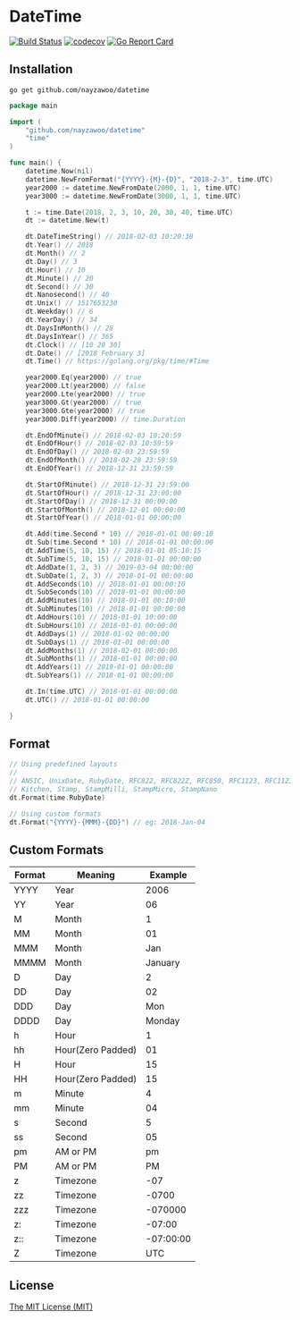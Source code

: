 # DateTime
[![Build Status](https://travis-ci.org/nayzawoo/datetime.svg?branch=master)](https://travis-ci.org/nayzawoo/datetime)
[![codecov](https://codecov.io/gh/nayzawoo/datetime/branch/master/graph/badge.svg)](https://codecov.io/gh/nayzawoo/datetime)
[![Go Report Card](https://goreportcard.com/badge/github.com/nayzawoo/datetime)](https://goreportcard.com/report/github.com/nayzawoo/datetime)

## Installation

```
go get github.com/nayzawoo/datetime
```

```go
package main

import (
    "github.com/nayzawoo/datetime"
    "time"
)

func main() {
    datetime.Now(nil)
    datetime.NewFromFormat("{YYYY}-{M}-{D}", "2018-2-3", time.UTC)
    year2000 := datetime.NewFromDate(2000, 1, 1, time.UTC)
    year3000 := datetime.NewFromDate(3000, 1, 1, time.UTC)

    t := time.Date(2018, 2, 3, 10, 20, 30, 40, time.UTC)
    dt := datetime.New(t)

    dt.DateTimeString() // 2018-02-03 10:20:30
    dt.Year() // 2018
    dt.Month() // 2
    dt.Day() // 3
    dt.Hour() // 10
    dt.Minute() // 20
    dt.Second() // 30
    dt.Nanosecond() // 40
    dt.Unix() // 1517653230
    dt.Weekday() // 6
    dt.YearDay() // 34
    dt.DaysInMonth() // 28
    dt.DaysInYear() // 365
    dt.Clock() // [10 20 30]
    dt.Date() // [2018 February 3]
    dt.Time() // https://golang.org/pkg/time/#Time

    year2000.Eq(year2000) // true
    year2000.Lt(year2000) // false
    year2000.Lte(year2000) // true
    year3000.Gt(year2000) // true
    year3000.Gte(year2000) // true
    year3000.Diff(year2000) // time.Duration

    dt.EndOfMinute() // 2018-02-03 10:20:59
    dt.EndOfHour() // 2018-02-03 10:59:59
    dt.EndOfDay() // 2018-02-03 23:59:59
    dt.EndOfMonth() // 2018-02-28 23:59:59
    dt.EndOfYear() // 2018-12-31 23:59:59

    dt.StartOfMinute() // 2018-12-31 23:59:00
    dt.StartOfHour() // 2018-12-31 23:00:00
    dt.StartOfDay() // 2018-12-31 00:00:00
    dt.StartOfMonth() // 2018-12-01 00:00:00
    dt.StartOfYear() // 2018-01-01 00:00:00

    dt.Add(time.Second * 10) // 2018-01-01 00:00:10
    dt.Sub(time.Second * 10) // 2018-01-01 00:00:00
    dt.AddTime(5, 10, 15) // 2018-01-01 05:10:15
    dt.SubTime(5, 10, 15) // 2018-01-01 00:00:00
    dt.AddDate(1, 2, 3) // 2019-03-04 00:00:00
    dt.SubDate(1, 2, 3) // 2018-01-01 00:00:00
    dt.AddSeconds(10) // 2018-01-01 00:00:10
    dt.SubSeconds(10) // 2018-01-01 00:00:00
    dt.AddMinutes(10) // 2018-01-01 00:10:00
    dt.SubMinutes(10) // 2018-01-01 00:00:00
    dt.AddHours(10) // 2018-01-01 10:00:00
    dt.SubHours(10) // 2018-01-01 00:00:00
    dt.AddDays(1) // 2018-01-02 00:00:00
    dt.SubDays(1) // 2018-01-01 00:00:00
    dt.AddMonths(1) // 2018-02-01 00:00:00
    dt.SubMonths(1) // 2018-01-01 00:00:00
    dt.AddYears(1) // 2019-01-01 00:00:00
    dt.SubYears(1) // 2018-01-01 00:00:00

    dt.In(time.UTC) // 2018-01-01 00:00:00
    dt.UTC() // 2018-01-01 00:00:00

}
```

## Format

```go
// Using predefined layouts
//
// ANSIC, UnixDate, RubyDate, RFC822, RFC822Z, RFC850, RFC1123, RFC1123Z, RFC3339, RFC3339Nano,
// Kitchen, Stamp, StampMilli, StampMicro, StampNano
dt.Format(time.RubyDate)

// Using custom formats
dt.Format("{YYYY}-{MMM}-{DD}") // eg: 2018-Jan-04
```

## Custom Formats

| Format | Meaning | Example  |
| --- | --- | --- |
| YYYY | Year | 2006 |
| YY | Year | 06 |
| M | Month | 1 |
| MM | Month | 01 |
| MMM | Month | Jan |
| MMMM | Month | January |
| D | Day | 2 |
| DD | Day | 02 |
| DDD | Day | Mon |
| DDDD | Day | Monday |
| h | Hour | 1 |
| hh | Hour(Zero Padded) | 01 |
| H | Hour | 15 |
| HH | Hour(Zero Padded) | 15 |
| m | Minute | 4 |
| mm | Minute | 04 |
| s | Second | 5 |
| ss | Second | 05 |
| pm | AM or PM | pm |
| PM | AM or PM | PM |
| z | Timezone | -07 |
| zz | Timezone | -0700 |
| zzz | Timezone | -070000 |
| z: | Timezone | -07:00 |
| z:: | Timezone | -07:00:00 |
| Z | Timezone | UTC |

## License

[The MIT License (MIT)](https://raw.githubusercontent.com/nayzawoo/datetime/master/LICENSE)
